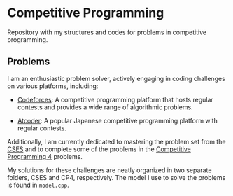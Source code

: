 # Competitive Programming

Repository with my structures and codes for problems in competitive programming.

## Problems
I am an enthusiastic problem solver, actively engaging in coding challenges on various platforms, including:

- [Codeforces](https://codeforces.com): A competitive programming platform that hosts regular contests and provides a wide range of algorithmic problems.

- [Atcoder](https://atcoder.jp): A popular Japanese competitive programming platform with regular contests.

Additionally, I am currently dedicated to mastering the problem set from the [CSES](https://cses.fi/problemset) and to complete some of the problems in the [Competitive Programming 4](https://cpbook.net/details?cp=4) problems.

My solutions for these challenges are neatly organized in two separate folders, CSES and CP4, respectively. The model I use to solve the problems is found in `model.cpp`.